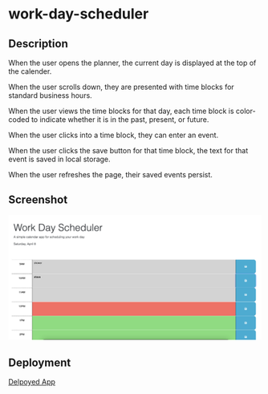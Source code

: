 # work-day-scheduler

## Description 

When the user opens the planner, the current day is displayed at the top of the calender.

When the user scrolls down, they are presented with time blocks for standard business hours.

When the user views the time blocks for that day, each time block is color-coded to indicate whether it is in the past, present, or future.

When the user clicks into a time block, they can enter an event.

When the user clicks the save button for that time block, the text for that event is saved in local storage.

When the user refreshes the page, their saved events persist.

## Screenshot
![work-day-scheduler](images/work-day-scheduler.png)


## Deployment 

[Delpoyed App](https://taylorbwatters.github.io/work-day-scheduler/)